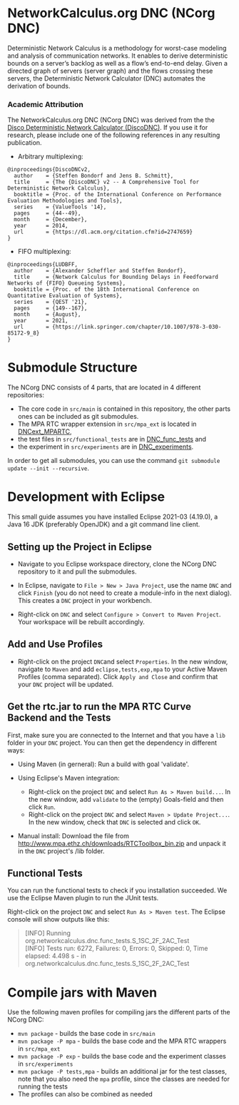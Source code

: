 # NetworkCalculus.org DNC (NCorg DNC)

Deterministic Network Calculus is a methodology for worst-case modeling and analysis of communication networks. It enables to derive deterministic bounds on a server’s backlog as well as a flow’s end-to-end delay. Given a directed graph of servers (server graph) and the flows crossing these servers, the Deterministic Network Calculator (DNC) automates the derivation of bounds.

### Academic Attribution

The NetworkCalculus.org DNC (NCorg DNC) was derived from the the [Disco Deterministic Network Calculator (DiscoDNC)](disco.networkcalculus.org). If you use it for research, please include one of the following references in any resulting publication.

- Arbitrary multiplexing:

```plain
@inproceedings{DiscoDNCv2,
  author    = {Steffen Bondorf and Jens B. Schmitt},
  title     = {The {DiscoDNC} v2 -- A Comprehensive Tool for Deterministic Network Calculus},
  booktitle = {Proc. of the International Conference on Performance Evaluation Methodologies and Tools},
  series    = {ValueTools '14},
  pages     = {44--49},
  month     = {December},
  year      = 2014,
  url       = {https://dl.acm.org/citation.cfm?id=2747659}
}
```

- FIFO multiplexing:

```plain
@inproceedings{LUDBFF,
  author    = {Alexander Scheffler and Steffen Bondorf},
  title     = {Network Calculus for Bounding Delays in Feedforward Networks of {FIFO} Queueing Systems},
  booktitle = {Proc. of the 18th International Conference on Quantitative Evaluation of Systems},
  series    = {QEST '21},
  pages     = {149--167},
  month     = {August},
  year      = 2021,
  url       = {https://link.springer.com/chapter/10.1007/978-3-030-85172-9_8}
}
```


# Submodule Structure

The NCorg DNC consists of 4 parts, that are located in 4 different repositories:
 
* The core code in `src/main` is contained in this repository, the other parts ones can be included as git submodules. 
* The MPA RTC wrapper extension in `src/mpa_ext` is located in [DNCext\_MPARTC](https://github.com/NetCal/DNCext_MPARTC), 
* the test files in `src/functional_tests` are in [DNC\_func\_tests](https://github.com/NetCal/DNC_func_tests) and 
* the experiment in `src/experiments` are in [DNC\_experiments](https://github.com/NetCal/DNC_experiments). 

In order to get all submodules, you can use the command `git submodule update --init --recursive`.

# Development with Eclipse

This small guide assumes you have installed Eclipse 2021-03 (4.19.0), a Java 16 JDK (preferably OpenJDK) and a git command line client.

## Setting up the Project in Eclipse
* Navigate to you Eclipse workspace directory, clone the NCorg DNC repository to it and pull the submodules.

* In Eclipse, navigate to `File > New > Java Project`, use the name `DNC` and click `Finish` (you do not need to create a module-info in the next dialog). This creates a `DNC` project in your workbench.

* Right-click on `DNC` and select `Configure > Convert to Maven Project`. Your workspace will be rebuilt accordingly.

## Add and Use Profiles
* Right-click on the project `DNC`and select `Properties`. In the new window, navigate to `Maven` and add `eclipse,tests,exp,mpa` to your Active Maven Profiles (comma separated). Click `Apply and Close` and confirm that your `DNC` project will be updated.

## Get the rtc.jar to run the MPA RTC Curve Backend and the Tests 
First, make sure you are connected to the Internet and that you have a ``lib`` folder in your ``DNC`` project. You can then get the dependency in different ways:

* Using Maven (in gerneral): Run a build with goal 'validate'.

* Using Eclipse's Maven integration: 
  - Right-click on the project `DNC` and select `Run As > Maven build...`. In the new window, add `validate` to the (empty) Goals-field and then click `Run`.
  - Right-click on the project `DNC` and select `Maven > Update Project...`. In the new window, check that `DNC` is selected and click `OK`.

* Manual install: Download the file from http://www.mpa.ethz.ch/downloads/RTCToolbox_bin.zip and unpack it in the `DNC` project's /lib folder. 

## Functional Tests

You can run the functional tests to check if you installation succeeded. We use the Eclipse Maven plugin to run the JUnit tests.

Right-click on the project `DNC` and select `Run As > Maven test`. The Eclipse console will show outputs like this:

> [INFO] Running org.networkcalculus.dnc.func\_tests.S\_1SC\_2F\_2AC\_Test </br>
> [INFO] Tests run: 6272, Failures: 0, Errors: 0, Skipped: 0, Time elapsed: 4.498 s - in org.networkcalculus.dnc.func_tests.S\_1SC\_2F\_2AC\_Test

# Compile jars with Maven

Use the following maven profiles for compiling jars the different parts of the NCorg DNC:

* `mvn package` - builds the base code in `src/main`
* `mvn package -P mpa` - builds the base code and the MPA RTC wrappers in `src/mpa_ext`
* `mvn package -P exp` - builds the base code and the experiment classes in `src/experiments`
* `mvn package -P tests,mpa` - builds an additional jar for the test classes, note that you also need the `mpa` profile, since the classes are needed for running the tests
* The profiles can also be combined as needed
